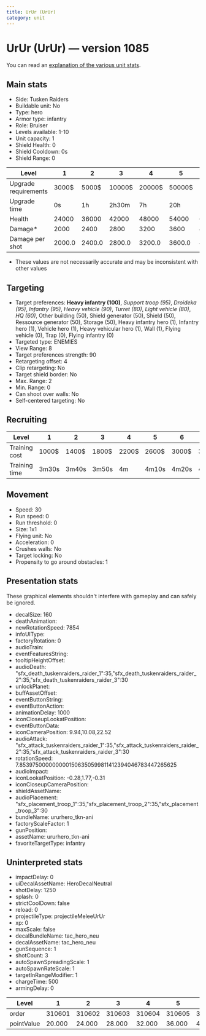 ```yaml
---
title: UrUr (UrUr)
category: unit
---
```


# UrUr (UrUr) — version 1085

You can read an [explanation  of the various unit stats](unitexplained.md).

## Main stats

  * Side: Tusken Raiders
  * Buildable unit: No
  * Type: hero
  * Armor type: infantry
  * Role: Bruiser
  * Levels available: 1-10
  * Unit capacity: 1
  * Shield Health: 0
  * Shield Cooldown: 0s
  * Shield Range: 0

|Level               |1     |2     |3     |4     |5     |6      |7      |8      |9       |10      |
|--------------------|------|------|------|------|------|-------|-------|-------|--------|--------|
|Upgrade requirements|3000$ |5000$ |10000$|20000$|50000$|135000$|225000$|450000$|1500000$|2500000$|
|Upgrade time        |0s    |1h    |2h30m |7h    |20h   |2d12h  |4d     |6d     |1w1d    |1w5d    |
|Health              |24000 |36000 |42000 |48000 |54000 |60000  |66000  |72000  |78000   |90000   |
|Damage*             |2000  |2400  |2800  |3200  |3600  |4000   |4400   |4800   |5200    |6000    |
|Damage per shot     |2000.0|2400.0|2800.0|3200.0|3600.0|4000.0 |4400.0 |4800.0 |5200.0  |6000.0  |

* These values are not necessarily accurate and may be inconsistent with other values

## Targeting

  * Target preferences: **Heavy infantry (100)**, _Support troop (95)_, _Droideka (95)_, _Infantry (95)_, _Heavy vehicle (90)_, _Turret (80)_, _Light vehicle (80)_, _HQ (60)_, Other building (50), Shield generator (50), Shield (50), Ressource generator (50), Storage (50), Heavy infantry hero (1), Infantry hero (1), Vehicle hero (1), Heavy vehicular hero (1), Wall (1), Flying vehicle (0), Trap (0), Flying infantry (0)
  * Targeted type: ENEMIES
  * View Range: 8
  * Target preferences strength: 90
  * Retargeting offset: 4
  * Clip retargeting: No
  * Target shield border: No
  * Max. Range: 2
  * Min. Range: 0
  * Can shoot over walls: No
  * Self-centered targeting: No

## Recruiting

|Level        |1    |2    |3    |4    |5    |6    |7    |8    |9    |10   |
|-------------|-----|-----|-----|-----|-----|-----|-----|-----|-----|-----|
|Training cost|1000$|1400$|1800$|2200$|2600$|3000$|3400$|4000$|4200$|4600$|
|Training time|3m30s|3m40s|3m50s|4m   |4m10s|4m20s|4m30s|4m40s|4m50s|5m   |

## Movement

  * Speed: 30
  * Run speed: 0
  * Run threshold: 0
  * Size: 1x1
  * Flying unit: No
  * Acceleration: 0
  * Crushes walls: No
  * Target locking: No
  * Propensity to go around obstacles: 1

## Presentation stats

These graphical elements shouldn't interfere with gameplay and can safely be ignored.

  * decalSize: 160
  * deathAnimation: 
  * newRotationSpeed: 7854
  * infoUIType: 
  * factoryRotation: 0
  * audioTrain: 
  * eventFeaturesString: 
  * tooltipHeightOffset: 
  * audioDeath: "sfx_death_tuskenraiders_raider_1":35,"sfx_death_tuskenraiders_raider_2":35,"sfx_death_tuskenraiders_raider_3":30
  * unlockPlanet: 
  * buffAssetOffset: 
  * eventButtonString: 
  * eventButtonAction: 
  * animationDelay: 1000
  * iconCloseupLookatPosition: 
  * eventButtonData: 
  * iconCameraPosition: 9.94,10.08,22.52
  * audioAttack: "sfx_attack_tuskenraiders_raider_1":35,"sfx_attack_tuskenraiders_raider_2":35,"sfx_attack_tuskenraiders_raider_3":30
  * rotationSpeed: 7.8539750000000001506350599811412394046783447265625
  * audioImpact: 
  * iconLookatPosition: -0.28,1.77,-0.31
  * iconCloseupCameraPosition: 
  * shieldAssetName: 
  * audioPlacement: "sfx_placement_troop_1":35,"sfx_placement_troop_2":35,"sfx_placement_troop_3":30
  * bundleName: ururhero_tkn-ani
  * factoryScaleFactor: 1
  * gunPosition: 
  * assetName: ururhero_tkn-ani
  * favoriteTargetType: infantry

## Uninterpreted stats

  * impactDelay: 0
  * uiDecalAssetName: HeroDecalNeutral
  * shotDelay: 1250
  * splash: 0
  * strictCoolDown: false
  * reload: 0
  * projectileType: projectileMeleeUrUr
  * xp: 0
  * maxScale: false
  * decalBundleName: tac_hero_neu
  * decalAssetName: tac_hero_neu
  * gunSequence: 1
  * shotCount: 3
  * autoSpawnSpreadingScale: 1
  * autoSpawnRateScale: 1
  * targetInRangeModifier: 1
  * chargeTime: 500
  * armingDelay: 0

|Level     |1     |2     |3     |4     |5     |6     |7     |8     |9     |10    |
|----------|------|------|------|------|------|------|------|------|------|------|
|order     |310601|310602|310603|310604|310605|310606|310607|310608|310609|310610|
|pointValue|20.000|24.000|28.000|32.000|36.000|40.000|44.000|48.000|52.000|60.000|

